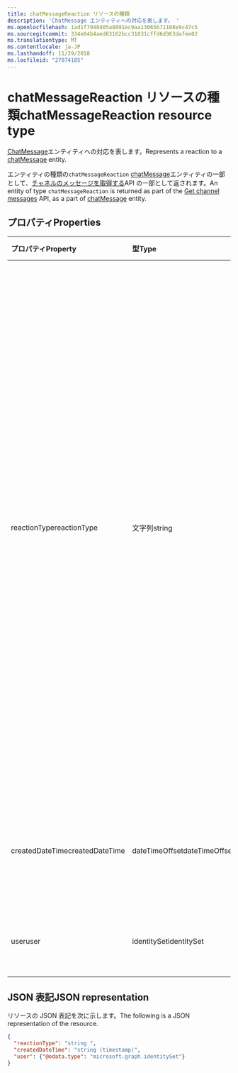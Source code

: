```yaml
---
title: chatMessageReaction リソースの種類
description: 'ChatMessage エンティティへの対応を表します。 '
ms.openlocfilehash: 1ad1f7948405a8891ec9aa13065b71108e9c47c5
ms.sourcegitcommit: 334e84b4aed63162bcc31831cffd6d363dafee02
ms.translationtype: MT
ms.contentlocale: ja-JP
ms.lasthandoff: 11/29/2018
ms.locfileid: "27074185"
---
```

# <a name="chatmessagereaction-resource-type"></a><span data-ttu-id="987bf-103">chatMessageReaction リソースの種類</span><span class="sxs-lookup"><span data-stu-id="987bf-103">chatMessageReaction resource type</span></span>

<span data-ttu-id="987bf-104">[ChatMessage](chatmessage.md)エンティティへの対応を表します。</span><span class="sxs-lookup"><span data-stu-id="987bf-104">Represents a reaction to a [chatMessage](chatmessage.md) entity.</span></span> 

<span data-ttu-id="987bf-105">エンティティの種類の`chatMessageReaction` [chatMessage](chatmessage.md)エンティティの一部として、[チャネルのメッセージを取得する](../api/channel-get-message.md)API の一部として返されます。</span><span class="sxs-lookup"><span data-stu-id="987bf-105">An entity of type `chatMessageReaction` is returned as part of the [Get channel messages](../api/channel-get-message.md) API, as a part of [chatMessage](chatmessage.md) entity.</span></span>

## <a name="properties"></a><span data-ttu-id="987bf-106">プロパティ</span><span class="sxs-lookup"><span data-stu-id="987bf-106">Properties</span></span>
| <span data-ttu-id="987bf-107">プロパティ</span><span class="sxs-lookup"><span data-stu-id="987bf-107">Property</span></span>     | <span data-ttu-id="987bf-108">型</span><span class="sxs-lookup"><span data-stu-id="987bf-108">Type</span></span>   |<span data-ttu-id="987bf-109">説明</span><span class="sxs-lookup"><span data-stu-id="987bf-109">Description</span></span>|
|:---------------|:--------|:----------|
|<span data-ttu-id="987bf-110">reactionType</span><span class="sxs-lookup"><span data-stu-id="987bf-110">reactionType</span></span>|<span data-ttu-id="987bf-111">文字列</span><span class="sxs-lookup"><span data-stu-id="987bf-111">string</span></span>| <span data-ttu-id="987bf-112">反応の型。</span><span class="sxs-lookup"><span data-stu-id="987bf-112">The type of reaction.</span></span> <span data-ttu-id="987bf-113">計画値は次のとおりです。</span><span class="sxs-lookup"><span data-stu-id="987bf-113">Planned values include:</span></span> <br><ul><li><span data-ttu-id="987bf-114">-のようなメッセージのようなコンテンツは空白でもです。</span><span class="sxs-lookup"><span data-stu-id="987bf-114">Like - Like a message, content is blank in this case.</span></span></li><li><span data-ttu-id="987bf-115">Emoji の Emoji の反力です。</span><span class="sxs-lookup"><span data-stu-id="987bf-115">Emoji - Emoji reaction.</span></span> <span data-ttu-id="987bf-116">コンテンツは、絵文字の unicode 値に設定されています。</span><span class="sxs-lookup"><span data-stu-id="987bf-116">Content is set to unicode value of the emoji.</span></span></li><li><span data-ttu-id="987bf-117">ラベルの内容は、ラベル内の文字列に設定されます。</span><span class="sxs-lookup"><span data-stu-id="987bf-117">Label - Content is set to the string in the label.</span></span></li></ul>|
|<span data-ttu-id="987bf-118">createdDateTime</span><span class="sxs-lookup"><span data-stu-id="987bf-118">createdDateTime</span></span>|<span data-ttu-id="987bf-119">dateTimeOffset</span><span class="sxs-lookup"><span data-stu-id="987bf-119">dateTimeOffset</span></span>|<span data-ttu-id="987bf-120">ISO 8601 形式のメッセージ ルートの utc 形式のタイムスタンプです。</span><span class="sxs-lookup"><span data-stu-id="987bf-120">UTC timestamp of the root message in ISO-8601 format.</span></span>|
|<span data-ttu-id="987bf-121">user</span><span class="sxs-lookup"><span data-stu-id="987bf-121">user</span></span>|<span data-ttu-id="987bf-122">identitySet</span><span class="sxs-lookup"><span data-stu-id="987bf-122">identitySet</span></span>|<span data-ttu-id="987bf-123">メッセージに反応するユーザーです。</span><span class="sxs-lookup"><span data-stu-id="987bf-123">The user who reacted to the message.</span></span>|

## <a name="json-representation"></a><span data-ttu-id="987bf-124">JSON 表記</span><span class="sxs-lookup"><span data-stu-id="987bf-124">JSON representation</span></span>

<span data-ttu-id="987bf-125">リソースの JSON 表記を次に示します。</span><span class="sxs-lookup"><span data-stu-id="987bf-125">The following is a JSON representation of the resource.</span></span>

<!-- {
  "blockType": "resource",
  "optionalProperties": [
    "content"
  ],
  "baseType": "microsoft.graph.entity",
  "@odata.type": "microsoft.graph.chatMessageReaction"
}-->

```json
{
  "reactionType": "string ",
  "createdDateTime": "string (timestamp)",
  "user": {"@odata.type": "microsoft.graph.identitySet"}
}

```

<!-- uuid: 8fcb5dbc-d5aa-4681-8e31-b001d5168d79
2015-10-25 14:57:30 UTC -->
<!-- {
  "type": "#page.annotation",
  "description": "chat message reaction resource",
  "keywords": "",
  "section": "documentation",
  "tocPath": ""
}-->
